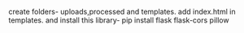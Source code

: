 create folders- uploads,processed and templates. add index.html in templates. and install this library- pip install flask flask-cors pillow
